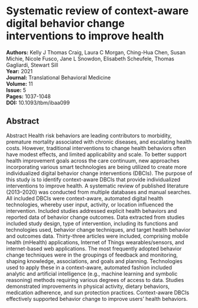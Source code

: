 # Systematic review of context-aware digital behavior change interventions to improve health

**Authors:** Kelly J Thomas Craig, Laura C Morgan, Ching-Hua Chen, Susan Michie, Nicole Fusco, Jane L Snowdon, Elisabeth Scheufele, Thomas Gagliardi, Stewart Sill  
**Year:** 2021  
**Journal:** Translational Behavioral Medicine  
**Volume:** 11  
**Issue:** 5  
**Pages:** 1037-1048  
**DOI:** 10.1093/tbm/ibaa099  

## Abstract
Abstract
            Health risk behaviors are leading contributors to morbidity, premature mortality associated with chronic diseases, and escalating health costs. However, traditional interventions to change health behaviors often have modest effects, and limited applicability and scale. To better support health improvement goals across the care continuum, new approaches incorporating various smart technologies are being utilized to create more individualized digital behavior change interventions (DBCIs). The purpose of this study is to identify context-aware DBCIs that provide individualized interventions to improve health. A systematic review of published literature (2013–2020) was conducted from multiple databases and manual searches. All included DBCIs were context-aware, automated digital health technologies, whereby user input, activity, or location influenced the intervention. Included studies addressed explicit health behaviors and reported data of behavior change outcomes. Data extracted from studies included study design, type of intervention, including its functions and technologies used, behavior change techniques, and target health behavior and outcomes data. Thirty-three articles were included, comprising mobile health (mHealth) applications, Internet of Things wearables/sensors, and internet-based web applications. The most frequently adopted behavior change techniques were in the groupings of feedback and monitoring, shaping knowledge, associations, and goals and planning. Technologies used to apply these in a context-aware, automated fashion included analytic and artificial intelligence (e.g., machine learning and symbolic reasoning) methods requiring various degrees of access to data. Studies demonstrated improvements in physical activity, dietary behaviors, medication adherence, and sun protection practices. Context-aware DBCIs effectively supported behavior change to improve users’ health behaviors.

